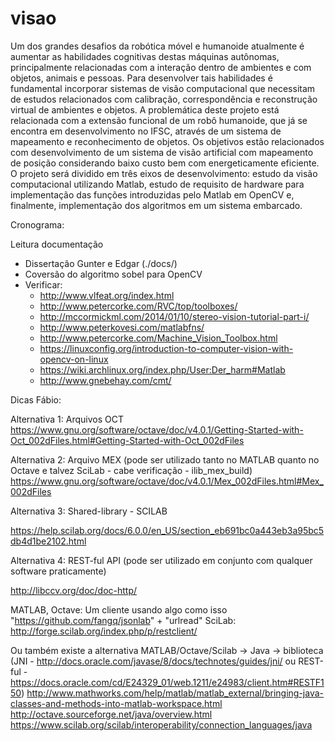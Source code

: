# visao

Um dos grandes desafios da robótica móvel e humanoide atualmente é aumentar as habilidades cognitivas destas máquinas autônomas, principalmente relacionadas com a interação dentro de ambientes e com objetos, animais e pessoas. Para desenvolver tais habilidades é fundamental incorporar sistemas de visão computacional que necessitam de estudos relacionados com calibração, correspondência e reconstrução  virtual de ambientes e objetos.
A problemática deste projeto está relacionada com a extensão funcional de um robô humanoide, que já se encontra em desenvolvimento no IFSC, através de um sistema de mapeamento e reconhecimento de objetos. Os objetivos estão relacionados com desenvolvimento de um sistema de visão artificial com mapeamento de posição considerando baixo custo bem com energeticamente eficiente.
O projeto será dividido em três eixos de desenvolvimento: estudo da visão computacional utilizando Matlab, estudo de requisito de hardware para implementação das funções introduzidas pelo Matlab em OpenCV e, finalmente, implementação dos algoritmos em um sistema embarcado.

Cronograma:

Leitura documentação
 - Dissertação Gunter e Edgar (./docs/)
 - Coversão do algoritmo sobel para OpenCV
 - Verificar:
   - http://www.vlfeat.org/index.html
   - http://www.petercorke.com/RVC/top/toolboxes/
   - http://mccormickml.com/2014/01/10/stereo-vision-tutorial-part-i/
   - http://www.peterkovesi.com/matlabfns/
   - http://www.petercorke.com/Machine_Vision_Toolbox.html
   - https://linuxconfig.org/introduction-to-computer-vision-with-opencv-on-linux
   - https://wiki.archlinux.org/index.php/User:Der_harm#Matlab
   - http://www.gnebehay.com/cmt/
   
Dicas Fábio:

Alternativa 1: Arquivos OCT 
https://www.gnu.org/software/octave/doc/v4.0.1/Getting-Started-with-Oct_002dFiles.html#Getting-Started-with-Oct_002dFiles

Alternativa 2: Arquivo MEX (pode ser utilizado tanto no MATLAB quanto no Octave e talvez SciLab - cabe verificação - ilib_mex_build)
https://www.gnu.org/software/octave/doc/v4.0.1/Mex_002dFiles.html#Mex_002dFiles

Alternativa 3: Shared-library - SCILAB

https://help.scilab.org/docs/6.0.0/en_US/section_eb691bc0a443eb3a95bc5db4d1be2102.html

Alternativa 4: REST-ful API (pode ser utilizado em conjunto com qualquer software praticamente)

http://libccv.org/doc/doc-http/

MATLAB, Octave: Um cliente usando algo como isso "https://github.com/fangq/jsonlab" + "urlread"
SciLab: http://forge.scilab.org/index.php/p/restclient/

Ou também existe a alternativa MATLAB/Octave/Scilab -> Java -> biblioteca (JNI - http://docs.oracle.com/javase/8/docs/technotes/guides/jni/ ou REST-ful - https://docs.oracle.com/cd/E24329_01/web.1211/e24983/client.htm#RESTF150)
http://www.mathworks.com/help/matlab/matlab_external/bringing-java-classes-and-methods-into-matlab-workspace.html
http://octave.sourceforge.net/java/overview.html
https://www.scilab.org/scilab/interoperability/connection_languages/java
